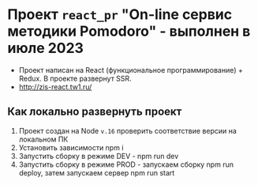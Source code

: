 # Проект `react_pr` "On-line сервис методики Pomodoro" - выполнен в июле 2023
* Проект написан на React (функциональное программирование) + Redux. В проекте развернут SSR.
* http://zis-react.tw1.ru/


## Как локально развернуть проект
1. Проект создан на Node ``v.16`` проверить соответствие версии на локальном ПК
2. Установить зависимости npm i
3. Запустить сборку в режиме DEV - npm run dev
4. Запустить сборку в режиме PROD - запускаем сборку npm run deploy, затем запускаем сервер npm run start
